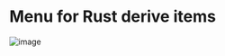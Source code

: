 # Menu for Rust derive items

![image](https://github.com/user-attachments/assets/cbcfa999-bce2-4fe4-96cf-6d2b858bea50)
